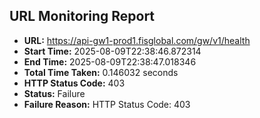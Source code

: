 ## URL Monitoring Report

- **URL:** https://api-gw1-prod1.fisglobal.com/gw/v1/health
- **Start Time:** 2025-08-09T22:38:46.872314
- **End Time:** 2025-08-09T22:38:47.018346
- **Total Time Taken:** 0.146032 seconds
- **HTTP Status Code:** 403
- **Status:** Failure
- **Failure Reason:** HTTP Status Code: 403
